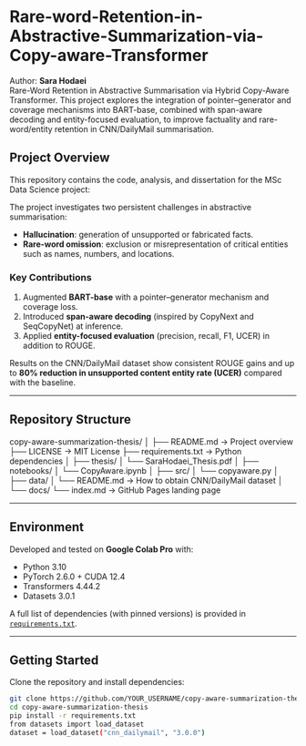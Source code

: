 # Rare-word-Retention-in-Abstractive-Summarization-via-Copy-aware-Transformer
Author: **Sara Hodaei**  
Rare-Word Retention in Abstractive Summarisation via Hybrid Copy-Aware Transformer. This project explores the integration of pointer–generator and coverage mechanisms into BART-base, combined with span-aware decoding and entity-focused evaluation, to improve factuality and rare-word/entity retention in CNN/DailyMail summarisation.

## Project Overview

This repository contains the code, analysis, and dissertation for the MSc Data Science project:

The project investigates two persistent challenges in abstractive summarisation:

- **Hallucination**: generation of unsupported or fabricated facts.  
- **Rare-word omission**: exclusion or misrepresentation of critical entities such as names, numbers, and locations.  

### Key Contributions

1. Augmented **BART-base** with a pointer–generator mechanism and coverage loss.  
2. Introduced **span-aware decoding** (inspired by CopyNext and SeqCopyNet) at inference.  
3. Applied **entity-focused evaluation** (precision, recall, F1, UCER) in addition to ROUGE.  

Results on the CNN/DailyMail dataset show consistent ROUGE gains and up to **80% reduction in unsupported content entity rate (UCER)** compared with the baseline.

---

## Repository Structure
copy-aware-summarization-thesis/
│
├── README.md → Project overview
├── LICENSE → MIT License
├── requirements.txt → Python dependencies
│
├── thesis/
│ └── SaraHodaei_Thesis.pdf
│
├── notebooks/
│ └── CopyAware.ipynb
│
├── src/
│ └── copyaware.py
│
├── data/
│ └── README.md → How to obtain CNN/DailyMail dataset
│
└── docs/
└── index.md → GitHub Pages landing page

---

## Environment

Developed and tested on **Google Colab Pro** with:

- Python 3.10  
- PyTorch 2.6.0 + CUDA 12.4  
- Transformers 4.44.2  
- Datasets 3.0.1  

A full list of dependencies (with pinned versions) is provided in [`requirements.txt`](requirements.txt).

---

## Getting Started

Clone the repository and install dependencies:

```bash
git clone https://github.com/YOUR_USERNAME/copy-aware-summarization-thesis.git
cd copy-aware-summarization-thesis
pip install -r requirements.txt
from datasets import load_dataset
dataset = load_dataset("cnn_dailymail", "3.0.0")
